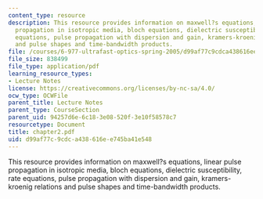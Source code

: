 ```yaml
---
content_type: resource
description: This resource provides information on maxwell?s equations, linear pulse
  propagation in isotropic media, bloch equations, dielectric susceptibility, rate
  equations, pulse propagation with dispersion and gain, kramers-kroenig relations
  and pulse shapes and time-bandwidth products.
file: /courses/6-977-ultrafast-optics-spring-2005/d99af77c9cdca438616ee745ba41e548_chapter2.pdf
file_size: 838499
file_type: application/pdf
learning_resource_types:
- Lecture Notes
license: https://creativecommons.org/licenses/by-nc-sa/4.0/
ocw_type: OCWFile
parent_title: Lecture Notes
parent_type: CourseSection
parent_uid: 94257d6e-6c18-3e08-520f-3e10f58578c7
resourcetype: Document
title: chapter2.pdf
uid: d99af77c-9cdc-a438-616e-e745ba41e548
---
```

This resource provides information on maxwell?s equations, linear pulse propagation in isotropic media, bloch equations, dielectric susceptibility, rate equations, pulse propagation with dispersion and gain, kramers-kroenig relations and pulse shapes and time-bandwidth products.